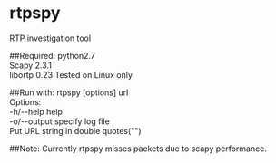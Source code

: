 # rtpspy
RTP investigation tool

##Required:
python2.7  
Scapy 2.3.1  
libortp 0.23
Tested on Linux only  

##Run with: 
rtpspy [options] url  
Options:  
-h/--help 		help  
-o/--output		specify log file  
Put URL string in double quotes("")  

##Note:
Currently rtpspy misses packets due to scapy performance.
